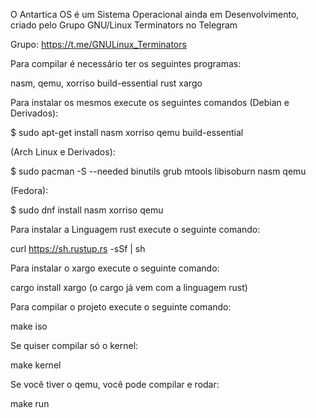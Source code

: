 O Antartica OS é um Sistema Operacional ainda em Desenvolvimento, criado pelo Grupo GNU/Linux Terminators no Telegram

Grupo: https://t.me/GNULinux_Terminators

Para compilar é necessário ter os seguintes programas:

nasm, qemu, xorriso build-essential rust xargo

Para instalar os mesmos execute os seguintes comandos (Debian e Derivados):

$ sudo apt-get install nasm xorriso qemu build-essential

(Arch Linux e Derivados):

$ sudo pacman -S --needed binutils grub mtools libisoburn nasm qemu

(Fedora):

$ sudo dnf install nasm xorriso qemu

Para instalar a Linguagem rust execute o seguinte comando:

curl https://sh.rustup.rs -sSf | sh

Para instalar o xargo execute o seguinte comando:

cargo install xargo
(o cargo já vem com a linguagem rust)

Para compilar o projeto execute o seguinte comando:

make iso

Se quiser compilar só o kernel:

make kernel

Se você tiver o qemu, você pode compilar e rodar:

make run